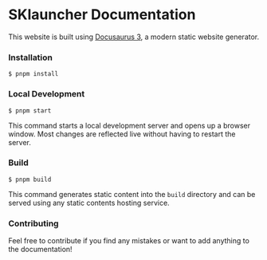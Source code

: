 # SKlauncher Documentation

This website is built using [Docusaurus 3](https://docusaurus.io/), a modern static website generator.

### Installation

```
$ pnpm install
```

### Local Development

```
$ pnpm start
```

This command starts a local development server and opens up a browser window. Most changes are reflected live without having to restart the server.

### Build

```
$ pnpm build
```

This command generates static content into the `build` directory and can be served using any static contents hosting service.

### Contributing

Feel free to contribute if you find any mistakes or want to add anything to the documentation!

